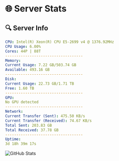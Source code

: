 # 🌐 Server Stats
## 🔍 Server Info
```yaml
CPU: Intel(R) Xeon(R) CPU E5-2699 v4 @ 1376.92MHz
CPU Usage: 6.00%
Cores: 44P | 88T
-----------------------------------
Memory:
Current Usage: 7.22 GB/503.74 GB
Available: 493.16 GB
-----------------------------------
Disk:
Current Usage: 22.73 GB/1.71 TB
Free: 1.60 TB
-----------------------------------
GPU:
No GPU detected
-----------------------------------
Network:
Current Transfer (Sent): 475.50 KB/s
Current Transfer (Received): 74.67 KB/s
Total Sent: 203.83 GB
Total Received: 37.78 GB
-----------------------------------
Uptime:
3d 18h 39m 17s
```
![GitHub Stats](https://img.shields.io/badge/Updated-2025-04-23_11:48:05-blue)